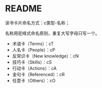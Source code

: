 
# README

读书卡片命名方式：c类型-名称；

名称用驼峰式命名原则，重复大写字母只写一个。

- 术语卡（Terms）：cT
- 人名卡（People）：cP
- 反常识卡（New knowledge）：cN
- 技巧卡（Skills）：cS
- 行动卡（Actions）：cA
- 金句卡（Referenced）：cR
- 任意卡（Others）：cO
